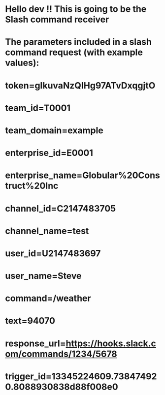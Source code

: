 # Hello dev !! This is going to be the Slash command receiver

# The parameters included in a slash command request (with example values):
# token=gIkuvaNzQIHg97ATvDxqgjtO
# team_id=T0001
# team_domain=example
# enterprise_id=E0001
# enterprise_name=Globular%20Construct%20Inc
# channel_id=C2147483705
# channel_name=test
# user_id=U2147483697
# user_name=Steve
# command=/weather
# text=94070
# response_url=https://hooks.slack.com/commands/1234/5678
# trigger_id=13345224609.738474920.8088930838d88f008e0
